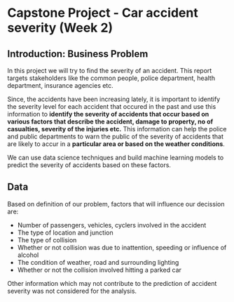 # Capstone Project - Car accident severity (Week 2)


## Introduction: Business Problem <a name="introduction"></a>
In this project we will try to find the severity of an accident. This report targets stakeholders like the common people, police department, health department, insurance agencies etc. 

Since, the accidents have been increasing lately, it is important to identify the severity level for each accident that occured in the past and use this information to **identify the severity of accidents that occur based on various factors that describe the accident, damage to property, no of casualties, severity of the injuries etc.** This information can help the police and public departments to warn the public of the severity of accidents that are likely to accur in a **particular area or based on the weather conditions**.

We can use data science techniques and build machine learning models to predict the severity of accidents based on these factors.


## Data <a name="data"></a>
Based on definition of our problem, factors that will influence our decission are:
* Number of passengers, vehicles, cyclers involved in the accident
* The type of location and junction
* The type of collision
* Whether or not collision was due to inattention, speeding or influence of alcohol
* The condition of weather, road and surrounding lighting
* Whether or not the collision involved hitting a parked car

Other information which may not contribute to the prediction of accident severity was not considered for the analysis.

